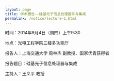 ```yaml
---
layout: page
title: 学术报告——硅基光子信息处理器件与集成
permalink: /notice/lecture-1.html
---
```


时间：2014年9月4日（周四）上午9:30

地点：光电工程学院三楼多功能厅

报告人：上海交通大学 周林杰 副教授、国家优青获得者

报告题目：硅基光子信息处理器与集成

主持人：王义平 教授

